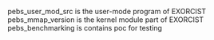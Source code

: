 pebs_user_mod_src is the user-mode program of EXORCIST  
pebs_mmap_version is the kernel module part of EXORCIST  
pebs_benchmarking is contains poc for testing  